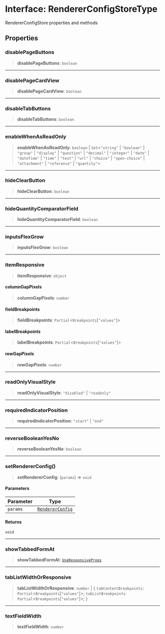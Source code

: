 # Interface: RendererConfigStoreType

RendererConfigStore properties and methods

## Properties

### disablePageButtons

> **disablePageButtons**: `boolean`

***

### disablePageCardView

> **disablePageCardView**: `boolean`

***

### disableTabButtons

> **disableTabButtons**: `boolean`

***

### enableWhenAsReadOnly

> **enableWhenAsReadOnly**: `boolean` \| `Set`\<`"string"` \| `"boolean"` \| `"group"` \| `"display"` \| `"question"` \| `"decimal"` \| `"integer"` \| `"date"` \| `"dateTime"` \| `"time"` \| `"text"` \| `"url"` \| `"choice"` \| `"open-choice"` \| `"attachment"` \| `"reference"` \| `"quantity"`\>

***

### hideClearButton

> **hideClearButton**: `boolean`

***

### hideQuantityComparatorField

> **hideQuantityComparatorField**: `boolean`

***

### inputsFlexGrow

> **inputsFlexGrow**: `boolean`

***

### itemResponsive

> **itemResponsive**: `object`

#### columnGapPixels

> **columnGapPixels**: `number`

#### fieldBreakpoints

> **fieldBreakpoints**: `Partial`\<`Breakpoints`\[`"values"`\]\>

#### labelBreakpoints

> **labelBreakpoints**: `Partial`\<`Breakpoints`\[`"values"`\]\>

#### rowGapPixels

> **rowGapPixels**: `number`

***

### readOnlyVisualStyle

> **readOnlyVisualStyle**: `"disabled"` \| `"readonly"`

***

### requiredIndicatorPosition

> **requiredIndicatorPosition**: `"start"` \| `"end"`

***

### reverseBooleanYesNo

> **reverseBooleanYesNo**: `boolean`

***

### setRendererConfig()

> **setRendererConfig**: (`params`) => `void`

#### Parameters

| Parameter | Type |
| ------ | ------ |
| `params` | [`RendererConfig`](RendererConfig.md) |

#### Returns

`void`

***

### showTabbedFormAt

> **showTabbedFormAt**: [`UseResponsiveProps`](UseResponsiveProps.md)

***

### tabListWidthOrResponsive

> **tabListWidthOrResponsive**: `number` \| \{ `tabContentBreakpoints`: `Partial`\<`Breakpoints`\[`"values"`\]\>; `tabListBreakpoints`: `Partial`\<`Breakpoints`\[`"values"`\]\>; \}

***

### textFieldWidth

> **textFieldWidth**: `number`
